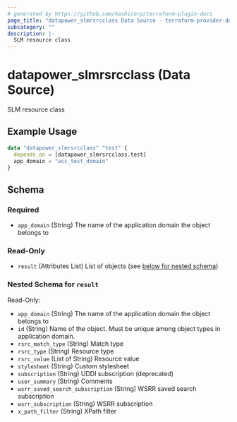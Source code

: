 ```yaml
---
# generated by https://github.com/hashicorp/terraform-plugin-docs
page_title: "datapower_slmrsrcclass Data Source - terraform-provider-datapower"
subcategory: ""
description: |-
  SLM resource class
---
```


# datapower_slmrsrcclass (Data Source)

SLM resource class

## Example Usage

```terraform
data "datapower_slmrsrcclass" "test" {
  depends_on = [datapower_slmrsrcclass.test]
  app_domain = "acc_test_domain"
}
```

<!-- schema generated by tfplugindocs -->
## Schema

### Required

- `app_domain` (String) The name of the application domain the object belongs to

### Read-Only

- `result` (Attributes List) List of objects (see [below for nested schema](#nestedatt--result))

<a id="nestedatt--result"></a>
### Nested Schema for `result`

Read-Only:

- `app_domain` (String) The name of the application domain the object belongs to
- `id` (String) Name of the object. Must be unique among object types in application domain.
- `rsrc_match_type` (String) Match type
- `rsrc_type` (String) Resource type
- `rsrc_value` (List of String) Resource value
- `stylesheet` (String) Custom stylesheet
- `subscription` (String) UDDI subscription (deprecated)
- `user_summary` (String) Comments
- `wsrr_saved_search_subscription` (String) WSRR saved search subscription
- `wsrr_subscription` (String) WSRR subscription
- `x_path_filter` (String) XPath filter
